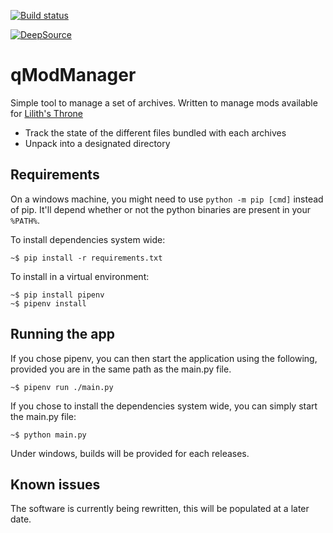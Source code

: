 [![Build
status](https://ci.appveyor.com/api/projects/status/hn7a0oa12qhg62ds?svg=true)](https://ci.appveyor.com/project/bicobus/qmodmanager)

[![DeepSource](https://static.deepsource.io/deepsource-badge-light.svg)](https://deepsource.io/gh/bicobus/qModManager/?ref=repository-badge)

# qModManager

Simple tool to manage a set of archives. Written to manage mods available for
[Lilith's Throne](https://github.com/Innoxia/liliths-throne-public)

 * Track the state of the different files bundled with each archives
 * Unpack into a designated directory

## Requirements

On a windows machine, you might need to use `python -m pip [cmd]` instead of
pip. It'll depend whether or not the python binaries are present in your `%PATH%`.

To install dependencies system wide:

```
~$ pip install -r requirements.txt
```

To install in a virtual environment:
```
~$ pip install pipenv
~$ pipenv install
```

## Running the app

If you chose pipenv, you can then start the application using the following,
provided you are in the same path as the main.py file.
```
~$ pipenv run ./main.py
```

If you chose to install the dependencies system wide, you can simply start the main.py file:
```
~$ python main.py
```

Under windows, builds will be provided for each releases.

## Known issues

The software is currently being rewritten, this will be populated at a later date.

